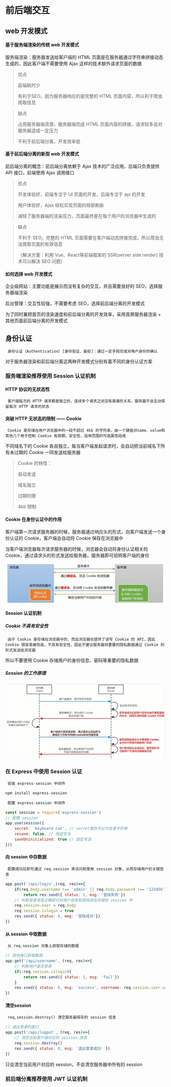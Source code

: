 # 前后端交互

## web 开发模式

#### 基于服务端渲染的传统 web 开发模式

服务端渲染：服务器发送给客户端的 HTML 页面是在服务器通过字符串拼接动态生成的，因此客户端不需要使用 Ajax 这样的技术额外请求页面的数据

>   优点
>
>   前端耗时少
>
>   有利于SEO，因为服务器响应的是完整的 HTML 页面内容，所以利于爬虫爬取信息

>   缺点
>
>   占用服务器端资源，服务器端完成 HTML 页面内容的拼接，请求较多会对服务器造成一定压力
>
>   不利于前后端分离，开发效率低

#### 基于前后端分离的新型 web 开发模式

前后端分离的概念：前后端分离依赖于 Ajax 技术的广泛应用，后端只负责提供 API 接口，前端使用 Ajax 调用接口

>   优点
>
>   开发体验好，前端专注于 UI 页面的开发，后端专注于 api 的开发
>
>   用户体验好，Ajax 轻松实现页面的局部刷新
>
>   减轻了服务器端的渲染压力，页面最终是在每个用户的浏览器中生成的

>   缺点
>
>   不利于 SEO，完整的 HTML 页面需要在客户端动态拼接完成，所以爬虫无法爬取页面的有效信息
>
>   （解决方案：利用 Vue、React等前端框架的 SSR(server side render) 技术可以解决 SEO 问题）

#### 如何选择 web 开发模式

企业级网站：主要功能是展示而没有复杂的交互，并且需要良好的 SEO，选择服务器端渲染

后台管理：交互性较强，不需要考虑 SEO，选择前后端分离的开发模式

为了同时兼顾首页的渲染速度和前后端分离的开发效率，采用首屏服务器渲染 + 其他页面前后端分离的开发模式

## 身份认证

` 身份认证（Authentication）[身份验证、鉴权]：通过一定手段完成对用户身份的确认`

对于服务器渲染和前后端分离这两种开发模式分别有着不同的身份认证方案

### 服务端渲染推荐使用 Session 认证机制

#### HTTP 协议的无状态性

` 客户端每次的 HTTP 请求都是独立的，连续多个请求之间没有直接的关系，服务器不会主动保留每次 HTTP 请求的状态`

#### 突破 HTTP 无状态的限制 —— Cookie

` Cookie 是存储在用户浏览器中的一段不超过 4kb 的字符串，由一个键值对name、value和其他几个用于控制 Cookie 有效期、安全性、适用范围的可选属性组成`

不同域名下的 Cookie 各自独立，每当客户端发起请求时，会自动把当前域名下所有未过期的 Cookie 一同发送给服务器

>   Cookie 的特性：
>
>   自动发送
>
>   域名独立
>
>   过期时限
>
>   4kb 限制

#### Cookie 在身份认证中的作用

客户端第一次请求服务器的时候，服务器通过响应头的形式，向客户端发送一个身份认证的 Cookie，客户端会自动将 Cookie 保存在浏览器中

当客户端浏览器每次请求服务器的时候，浏览器会自动将身份认证相关的 Cookie，通过请求头的形式发送给服务器，服务器即可验明客户端的身份

![image-20230325163709248](03_前后端交互.assets/image-20230325163709248.png)

#### Session 认证机制

##### Cookie 不具有安全性

` 由于 Cookie 是存储在浏览器中的，而且浏览器也提供了读写 Cookie 的 API，因此 Cookie 很容易被伪造，不具有安全性，因此不建议服务器将重要的隐私数据通过 Cookie 的形式发送给浏览器`

所以不要使用 Cookie 存储用户的身份信息、密码等重要的隐私数据

##### Session 的工作原理

![image-20230325171910495](03_前后端交互.assets/image-20230325171910495.png)

### 在 Express 中使用 Session 认证

` 安装 express-session 中间件`

``` 
npm install express-session
```

` 配置 express-session 中间件`

``` js
const session = require('express-session')
// 配置 session
app.use(session({
    secret: 'keyboard cat', // secret属性可以为任意字符串
    resave: false, // 固定写法
    saveUninitialized: true // 固定写法
}))
```

#### 向 session 中存数据

` 配置成功后即可通过 req.session 来访问和使用 session 对象，从而存储用户的关键信息`

``` js
app.post('/api/login',(req, res)=>{
    if(req.body.username !== 'admin' || req.body.password !== '123456')
        return res.send({ status: 1, msg: '登陆失败'})
    // 判断登录信息正确即可将用户信息和登陆状态存储到 session 中
    req.session.user = req.body
    req.session.islogin = true
    res.send({ status: 0, meg: '登陆成功'})
})
```

#### 从 session 中取数据

` 从 req.session 对象上获取存储的数据`

``` js
// 其他接口获取数据
app.get('/api/username', (req, res)=>{
    // 判断用户是否登录
    if(!req.session.islogin){
        return res.send({ status: 1, msg: 'fail'})
    }
    res.sned({ status: 0, msg: 'success', username: req.session.user.username })
})
```

#### 清空session

` req,session.destroy() 清空服务器保存的 session 信息`

``` js
// 退出登录的接口
app.post('/api/logput', (req, res)=>{
    // 清空当前客户端对应的 session 信息
    req.session.destroy()
    res.send({ status: 0, msg: '退出登录成功' })
})
```

只会清空当前用户对应的 session，不会清空服务器中所有的 session

### 前后端分离推荐使用 JWT 认证机制